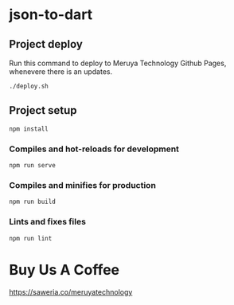 # json-to-dart

## Project deploy
Run this command to deploy to Meruya Technology Github Pages, whenevere there is an updates.
```
./deploy.sh
```

## Project setup
```
npm install
```

### Compiles and hot-reloads for development
```
npm run serve
```

### Compiles and minifies for production
```
npm run build
```

### Lints and fixes files
```
npm run lint
```

# Buy Us A Coffee
https://saweria.co/meruyatechnology